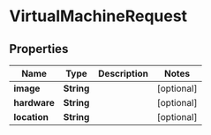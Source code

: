 
# VirtualMachineRequest

## Properties
Name | Type | Description | Notes
------------ | ------------- | ------------- | -------------
**image** | **String** |  |  [optional]
**hardware** | **String** |  |  [optional]
**location** | **String** |  |  [optional]



